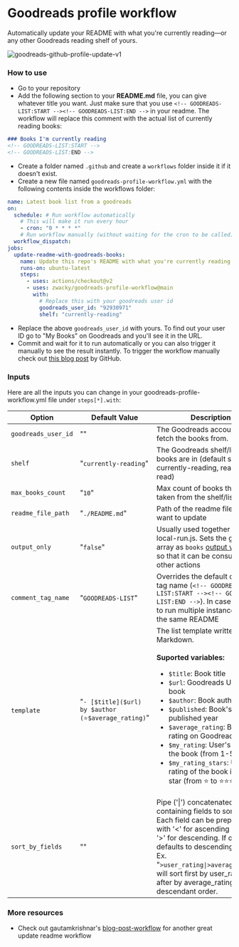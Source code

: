# Goodreads profile workflow

Automatically update your README with what you're currently reading—or any other Goodreads reading shelf of yours.

![goodreads-github-profile-update-v1](https://user-images.githubusercontent.com/1093032/112973602-d3662f80-9151-11eb-9a94-6c05eadba362.png)

### How to use
- Go to your repository
- Add the following section to your **README.md** file, you can give whatever title you want. Just make sure that you use `<!-- GOODREADS-LIST:START --><!-- GOODREADS-LIST:END -->` in your readme. The workflow will replace this comment with the actual list of currently reading books: 

```markdown
### Books I'm currently reading
<!-- GOODREADS-LIST:START -->
<!-- GOODREADS-LIST:END -->
```

- Create a folder named `.github` and create a `workflows` folder inside it if it doesn't exist.
- Create a new file named `goodreads-profile-workflow.yml` with the following contents inside the workflows folder:

```yaml
name: Latest book list from a goodreads
on:
  schedule: # Run workflow automatically
    # This will make it run every hour
    - cron: "0 * * * *"
    # Run workflow manually (without waiting for the cron to be called), through the Github Actions Workflow page directly
  workflow_dispatch:
jobs:
  update-readme-with-goodreads-books:
    name: Update this repo's README with what you're currently reading
    runs-on: ubuntu-latest
    steps:
      - uses: actions/checkout@v2
      - uses: zwacky/goodreads-profile-workflow@main
        with:
          # Replace this with your goodreads user id
          goodreads_user_id: "92930971"
          shelf: "currently-reading"
```

- Replace the above `goodreads_user_id` with yours. To find out your user ID go to "My Books" on Goodreads and you'll see it in the URL.
- Commit and wait for it to run automatically or you can also trigger it manually to see the result instantly. To trigger the workflow manually check out [this blog post](https://github.blog/changelog/2020-07-06-github-actions-manual-triggers-with-workflow_dispatch/) by GitHub.

### Inputs

Here are all the inputs you can change in your goodreads-profile-workflow.yml file under `steps[*].with`:

| Option | Default Value | Description | Required |
|--------|--------|--------|--------|
| `goodreads_user_id` | "" | The Goodreads account ID to fetch the books from. | Yes |
| `shelf` | "`currently-reading`" | The Goodreads shelf/list the books are in (default shelves: currently-reading, read, to-read) | No |
| `max_books_count` | "`10`" | Max count of books that will be taken from the shelf/list | No |
| `readme_file_path` | "`./README.md`" | Path of the readme file you want to update | No |
| `output_only` | "`false`" | Usually used together with local-run.js. Sets the generated array as `books` [output variable](https://docs.github.com/en/actions/reference/workflow-syntax-for-github-actions#jobsjob_idoutputs) so that it can be consumed in other actions | No |
| `comment_tag_name` | "`GOODREADS-LIST`" | Overrides the default comment tag name (`<!-- GOODREADS-LIST:START --><!-- GOODREADS-LIST:END -->`). In case you want to run multiple instances over the same README | No |
| `template` | "`- [$title]($url) by $author (⭐️$average_rating)`" | The list template written in Markdown.<br><br>**Suported variables:**<br><ul><li>`$title`: Book title</li><li>`$url`: Goodreads URL of the book</li><li>`$author`: Book author</li><li>`$published`: Book's published year</li><li>`$average_rating`: Book's rating on Goodreads</li><li>`$my_rating`: User's rating of the book (from 1-5)</li><li>`$my_rating_stars`: User's rating of the book in emoji star (from ⭐️ to ⭐️⭐️⭐️⭐️⭐️)</li></ul>  | No |
| `sort_by_fields` | "" | Pipe ('\|') concatenated string containing fields to sort results. Each field can be prepended with '<' for ascending order or '>' for descending. If omitted it defaults to descending order.<br>Ex.  "`>user_rating\|>average_rating`" will sort first by user_rating and after by average_rating both in descendant order.

### More resources
- Check out gautamkrishnar's [blog-post-workflow](https://github.com/gautamkrishnar/blog-post-workflow) for another great update readme workflow
